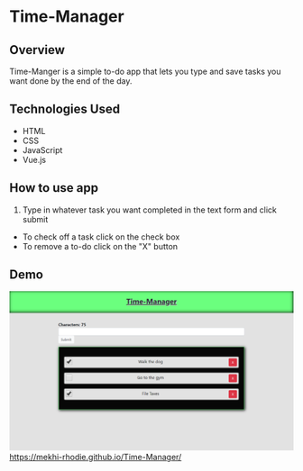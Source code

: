 # Time-Manager
## Overview

Time-Manger is a simple to-do app that lets you type and save tasks you want done by the end of the day.

## Technologies Used

- HTML
- CSS
- JavaScript
- Vue.js

## How to use app

1. Type in whatever task you want completed in the text form and click submit
- To check off a task click on the check box
- To remove a to-do click on the "X" button

## Demo
![Time-Manager](/images/time-manager.png?raw=true "Optional Title")
https://mekhi-rhodie.github.io/Time-Manager/
